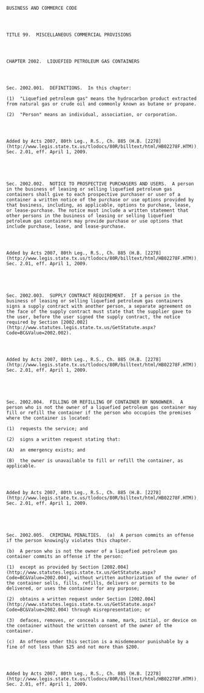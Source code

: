 ﻿
    
    
    	
    					
    
    
    BUSINESS AND COMMERCE CODE
    
      
    
    
    TITLE 99.  MISCELLANEOUS COMMERCIAL PROVISIONS
    
      
    
    
    CHAPTER 2002.  LIQUEFIED PETROLEUM GAS CONTAINERS
    
      
    
    
    Sec. 2002.001.  DEFINITIONS.  In this chapter:
    
    (1)  "Liquefied petroleum gas" means the hydrocarbon product extracted from natural gas or crude oil and commonly known as butane or propane.
    
    (2)  "Person" means an individual, association, or corporation.
    
    
    
    
    Added by Acts 2007, 80th Leg., R.S., Ch. 885 (H.B. [2278](http://www.legis.state.tx.us/tlodocs/80R/billtext/html/HB02278F.HTM)), Sec. 2.01, eff. April 1, 2009.
    
    
    
    
    
    Sec. 2002.002.  NOTICE TO PROSPECTIVE PURCHASERS AND USERS.  A person in the business of leasing or selling liquefied petroleum gas containers shall give to each prospective purchaser or user of a container a written notice of the purchase or use options provided by that business, including, as applicable, options to purchase, lease, or lease-purchase. The notice must include a written statement that other persons in the business of leasing or selling liquefied petroleum gas containers may provide purchase or use options that include purchase, lease, and lease-purchase.
    
    
    
    
    Added by Acts 2007, 80th Leg., R.S., Ch. 885 (H.B. [2278](http://www.legis.state.tx.us/tlodocs/80R/billtext/html/HB02278F.HTM)), Sec. 2.01, eff. April 1, 2009.
    
    
    
    
    
    Sec. 2002.003.  SUPPLY CONTRACT REQUIREMENT.  If a person in the business of leasing or selling liquefied petroleum gas containers signs a supply contract with another person, a separate agreement on the face of the supply contract must state that the supplier gave to the user, before the user signed the supply contract, the notice required by Section [2002.002](http://www.statutes.legis.state.tx.us/GetStatute.aspx?Code=BC&Value=2002.002).
    
    
    
    
    Added by Acts 2007, 80th Leg., R.S., Ch. 885 (H.B. [2278](http://www.legis.state.tx.us/tlodocs/80R/billtext/html/HB02278F.HTM)), Sec. 2.01, eff. April 1, 2009.
    
    
    
    
    
    Sec. 2002.004.  FILLING OR REFILLING OF CONTAINER BY NONOWNER.  A person who is not the owner of a liquefied petroleum gas container may fill or refill the container if the person who occupies the premises where the container is located:
    
    (1)  requests the service; and
    
    (2)  signs a written request stating that:
    
    (A)  an emergency exists; and
    
    (B)  the owner is unavailable to fill or refill the container, as applicable.
    
    
    
    
    Added by Acts 2007, 80th Leg., R.S., Ch. 885 (H.B. [2278](http://www.legis.state.tx.us/tlodocs/80R/billtext/html/HB02278F.HTM)), Sec. 2.01, eff. April 1, 2009.
    
    
    
    
    
    Sec. 2002.005.  CRIMINAL PENALTIES.  (a)  A person commits an offense if the person knowingly violates this chapter.
    
    (b)  A person who is not the owner of a liquefied petroleum gas container commits an offense if the person:
    
    (1)  except as provided by Section [2002.004](http://www.statutes.legis.state.tx.us/GetStatute.aspx?Code=BC&Value=2002.004), without written authorization of the owner of the container sells, fills, refills, delivers or permits to be delivered, or uses the container for any purpose;
    
    (2)  obtains a written request under Section [2002.004](http://www.statutes.legis.state.tx.us/GetStatute.aspx?Code=BC&Value=2002.004) through misrepresentation; or
    
    (3)  defaces, removes, or conceals a name, mark, initial, or device on the container without the written consent of the owner of the container.
    
    (c)  An offense under this section is a misdemeanor punishable by a fine of not less than $25 and not more than $200.
    
    
    
    
    Added by Acts 2007, 80th Leg., R.S., Ch. 885 (H.B. [2278](http://www.legis.state.tx.us/tlodocs/80R/billtext/html/HB02278F.HTM)), Sec. 2.01, eff. April 1, 2009.
    
    
    
    
    				
